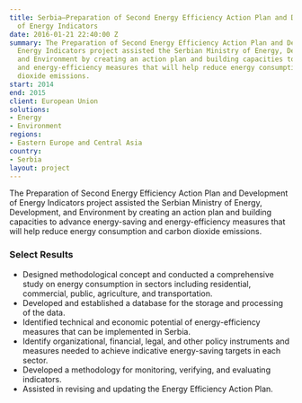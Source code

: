```yaml
---
title: Serbia—Preparation of Second Energy Efficiency Action Plan and Development
  of Energy Indicators
date: 2016-01-21 22:40:00 Z
summary: The Preparation of Second Energy Efficiency Action Plan and Development of
  Energy Indicators project assisted the Serbian Ministry of Energy, Development,
  and Environment by creating an action plan and building capacities to advance energy-saving
  and energy-efficiency measures that will help reduce energy consumption and carbon
  dioxide emissions.
start: 2014
end: 2015
client: European Union
solutions:
- Energy
- Environment
regions:
- Eastern Europe and Central Asia
country:
- Serbia
layout: project
---
```


The Preparation of Second Energy Efficiency Action Plan and Development of Energy Indicators project assisted the Serbian Ministry of Energy, Development, and Environment by creating an action plan and building capacities to advance energy-saving and energy-efficiency measures that will help reduce energy consumption and carbon dioxide emissions.

### Select Results                              

* Designed methodological concept and conducted a comprehensive study on energy consumption in sectors including residential, commercial, public, agriculture, and transportation.
* Developed and established a database for the storage and processing of the data.
* Identified technical and economic potential of energy-efficiency measures that can be implemented in Serbia.
* Identify organizational, financial, legal, and other policy instruments and measures needed to achieve indicative energy-saving targets in each sector.
* Developed a methodology for monitoring, verifying, and evaluating indicators.
* Assisted in revising and updating the Energy Efficiency Action Plan.